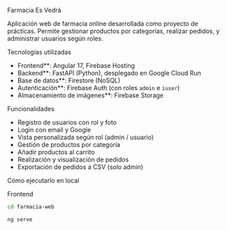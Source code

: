  Farmacia Es Vedrà

Aplicación web de farmacia online desarrollada como proyecto de prácticas. Permite gestionar productos por categorías, realizar pedidos, y administrar usuarios según roles.

 Tecnologías utilizadas

- Frontend**: Angular 17, Firebase Hosting
- Backend**: FastAPI (Python), desplegado en Google Cloud Run
- Base de datos**: Firestore (NoSQL)
- Autenticación**: Firebase Auth (con roles `admin` e `iuser`)
- Almacenamiento de imágenes**: Firebase Storage

 Funcionalidades

- Registro de usuarios con rol y foto
- Login con email y Google
- Vista personalizada según rol (admin / usuario)
- Gestión de productos por categoría
- Añadir productos al carrito
- Realización y visualización de pedidos
- Exportación de pedidos a CSV (solo admin)

 Cómo ejecutarlo en local

 Frontend

```bash
cd farmacia-web

ng serve
